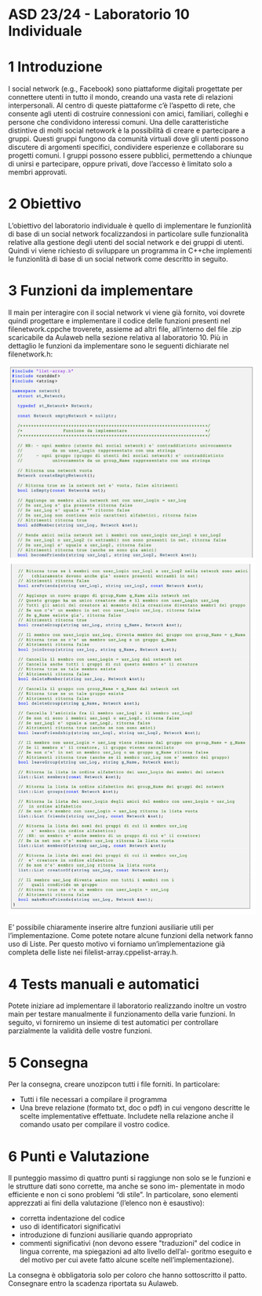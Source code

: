 # ASD 23/24 - Laboratorio 10 Individuale

# 1 Introduzione

I social network (e.g., Facebook) sono piattaforme digitali progettate per connettere utenti in tutto il mondo, creando una
vasta rete di relazioni interpersonali. Al centro di queste piattaforme c’è l’aspetto di rete, che consente agli utenti di costruire
connessioni con amici, familiari, colleghi e persone che condividono interessi comuni.
Una delle caratteristiche distintive di molti social netowork è la possibilità di creare e partecipare a gruppi. Questi gruppi
fungono da comunità virtuali dove gli utenti possono discutere di argomenti specifici, condividere esperienze e collaborare su
progetti comuni. I gruppi possono essere pubblici, permettendo a chiunque di unirsi e partecipare, oppure privati, dove l’accesso
è limitato solo a membri approvati.

# 2 Obiettivo

L’obiettivo del laboratorio individuale è quello di implementare le funzionlità di base di un social network focalizzandosi in
particolare sulle funzionalità relative alla gestione degli utenti del social network e dei gruppi di utenti.
Quindi vi viene richiesto di sviluppare un programma in C++che implementi le funzionlità di base di un social network come
descritto in seguito.

# 3 Funzioni da implementare

Il main per interagire con il social network vi viene già fornito, voi dovrete quindi progettare e implementare il codice delle
funzioni presenti nel filenetwork.cppche troverete, assieme ad altri file, all’interno del file .zip scaricabile da Aulaweb nella
sezione relativa al laboratorio 10. Più in dettaglio le funzioni da implementare sono le seguenti dichiarate nel filenetwork.h:

![](src/codice_1.png)
![](src/codice_2.png)



E’ possibile chiaramente inserire altre funzioni ausiliarie utili per l’implementazione.
Come potete notare alcune funzioni della network fanno uso di Liste. Per questo motivo vi forniamo un’implementazione già
completa delle liste nei filelist-array.cppelist-array.h.

# 4 Tests manuali e automatici

Potete iniziare ad implementare il laboratorio realizzando inoltre un vostro main per testare manualmente il funzionamento
della varie funzioni.
In seguito, vi forniremo un insieme di test automatici per controllare parzialmente la validità delle vostre funzioni.

# 5 Consegna

Per la consegna, creare unozipcon tutti i file forniti. In particolare:

- Tutti i file necessari a compilare il programma
- Una breve relazione (formato txt, doc o pdf) in cui vengono descritte le scelte implementative effettuate. Includete nella
    relazione anche il comando usato per compilare il vostro codice.

# 6 Punti e Valutazione

Il punteggio massimo di quattro punti si raggiunge non solo se le funzioni e le strutture dati sono corrette, ma anche se sono im-
plementate in modo efficiente e non ci sono problemi “di stile”. In particolare, sono elementi apprezzati ai fini della valutazione
(l’elenco non è esaustivo):

- corretta indentazione del codice
- uso di identificatori significativi
- introduzione di funzioni ausiliarie quando appropriato
- commenti significativi (non devono essere "traduzioni" del codice in lingua corrente, ma spiegazioni ad alto livello dell’al-
    goritmo eseguito e del motivo per cui avete fatto alcune scelte nell’implementazione).

La consegna è obbligatoria solo per coloro che hanno sottoscritto il patto.
Consegnare entro la scadenza riportata su Aulaweb.


